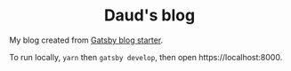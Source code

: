 <h1 align="center">
  Daud's blog
</h1>

My blog created from [Gatsby blog starter](https://github.com/gatsbyjs/gatsby-starter-blog). 

To run locally, `yarn` then `gatsby develop`, then open https://localhost:8000.